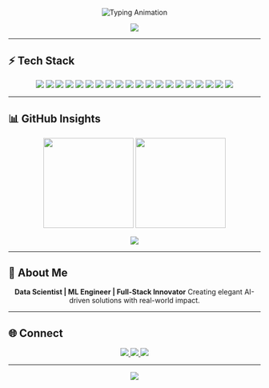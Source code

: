 <!-- ANIMATED HEADER -->
<p align="center">
  <img src="https://readme-typing-svg.herokuapp.com?size=32&duration=4000&color=00BFA6&center=true&vCenter=true&width=900&lines=AlgoNest+Coder;Data+Science+%7C+Machine+Learning+%7C+AI;Transforming+Data+into+Intelligence" alt="Typing Animation" />
</p>

<!-- NEON WAVE BANNER -->
<p align="center">
  <img src="https://capsule-render.vercel.app/api?type=waving&color=0:00F5D4,100:00BFA6&height=150&section=header&text=Welcome%20to%20AlgoNest&fontSize=40&fontAlignY=35&animation=twinkling&fontColor=ffffff" />
</p>

---

## ⚡ Tech Stack

<p align="center">

<!-- LANGUAGES & FRAMEWORKS -->
<img src="https://img.shields.io/badge/Python-FFFFFF?style=for-the-badge&logo=python&logoColor=00BFA6" />
<img src="https://img.shields.io/badge/FastAPI-FFFFFF?style=for-the-badge&logo=fastapi&logoColor=00BFA6" />
<img src="https://img.shields.io/badge/Flask-FFFFFF?style=for-the-badge&logo=flask&logoColor=00BFA6" />
<img src="https://img.shields.io/badge/Next.js-FFFFFF?style=for-the-badge&logo=next.js&logoColor=00BFA6" />
<img src="https://img.shields.io/badge/React-FFFFFF?style=for-the-badge&logo=react&logoColor=00BFA6" />
<img src="https://img.shields.io/badge/Flutter-FFFFFF?style=for-the-badge&logo=flutter&logoColor=00BFA6" />

<!-- ML / DATA SCIENCE -->
<img src="https://img.shields.io/badge/Pandas-FFFFFF?style=for-the-badge&logo=pandas&logoColor=00BFA6" />
<img src="https://img.shields.io/badge/NumPy-FFFFFF?style=for-the-badge&logo=numpy&logoColor=00BFA6" />
<img src="https://img.shields.io/badge/scikit--learn-FFFFFF?style=for-the-badge&logo=scikit-learn&logoColor=00BFA6" />
<img src="https://img.shields.io/badge/XGBoost-FFFFFF?style=for-the-badge&logo=apache-spark&logoColor=00BFA6" />
<img src="https://img.shields.io/badge/Matplotlib-FFFFFF?style=for-the-badge&logo=plotly&logoColor=00BFA6" />
<img src="https://img.shields.io/badge/Plotly-FFFFFF?style=for-the-badge&logo=plotly&logoColor=00BFA6" />

<!-- DATABASES -->
<img src="https://img.shields.io/badge/PostgreSQL-FFFFFF?style=for-the-badge&logo=postgresql&logoColor=00BFA6" />
<img src="https://img.shields.io/badge/MongoDB-FFFFFF?style=for-the-badge&logo=mongodb&logoColor=00BFA6" />
<img src="https://img.shields.io/badge/NeonDB-FFFFFF?style=for-the-badge&logo=postgresql&logoColor=00BFA6" />

<!-- DEVOPS -->
<img src="https://img.shields.io/badge/AWS%20EC2-FFFFFF?style=for-the-badge&logo=amazon-aws&logoColor=00BFA6" />
<img src="https://img.shields.io/badge/Render-FFFFFF?style=for-the-badge&logo=render&logoColor=00BFA6" />
<img src="https://img.shields.io/badge/Vercel-FFFFFF?style=for-the-badge&logo=vercel&logoColor=00BFA6" />
<img src="https://img.shields.io/badge/GitHub%20Actions-FFFFFF?style=for-the-badge&logo=github-actions&logoColor=00BFA6" />
<img src="https://img.shields.io/badge/Nginx-FFFFFF?style=for-the-badge&logo=nginx&logoColor=00BFA6" />

</p>

---

## 📊 GitHub Insights

<p align="center">
  <img src="https://github-readme-stats.vercel.app/api?username=algonest-coder&show_icons=true&theme=transparent&hide_border=true&count_private=true&title_color=00BFA6&icon_color=00BFA6&text_color=000000" height="180" />
  <img src="https://github-readme-streak-stats.herokuapp.com?user=algonest-coder&theme=transparent&hide_border=true&ring=00BFA6&fire=00BFA6&currStreakLabel=00BFA6" height="180" />
</p>

<p align="center">
  <img src="https://github-readme-stats.vercel.app/api/top-langs/?username=algonest-coder&layout=compact&theme=transparent&hide_border=true&title_color=00BFA6&text_color=000000" />
</p>

---

## 🌌 About Me

<p align="center">
<b>Data Scientist | ML Engineer | Full-Stack Innovator</b>  
Creating elegant AI-driven solutions with real-world impact.
</p>

---

## 🌐 Connect

<p align="center">
  <a href="https://linkedin.com/in/chirag-v-rane">
    <img src="https://img.shields.io/badge/LinkedIn-FFFFFF?style=for-the-badge&logo=Linkedin&logoColor=00BFA6" />
  </a>
  <a href="mailto:beingchirag6@gmail.com">
    <img src="https://img.shields.io/badge/Email-FFFFFF?style=for-the-badge&logo=gmail&logoColor=00BFA6" />
  </a>
  <a href="https://chirag-rane.vercel.app/">
    <img src="https://img.shields.io/badge/Portfolio-FFFFFF?style=for-the-badge&logo=Portfolio&logoColor=00BFA6" />
  </a>
</p>

---

<!-- FOOTER BANNER -->
<p align="center">
  <img src="https://capsule-render.vercel.app/api?type=waving&color=0:00F5D4,100:00BFA6&height=120&section=footer" />
</p>

